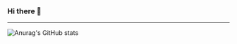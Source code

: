 ### Hi there 👋

<!--
<a href="버튼을 눌렀을 때 이동할 링크" target="_blank"><img src="https://img.shields.io/badge/뱃지레이블-배경색?style=뱃지모양&logo=로고&logoColor=로고색상"/></a>
-->


* * *





![Anurag's GitHub stats](https://github-readme-stats.vercel.app/api?username=devrokket&show_icons=true&theme=radical)

